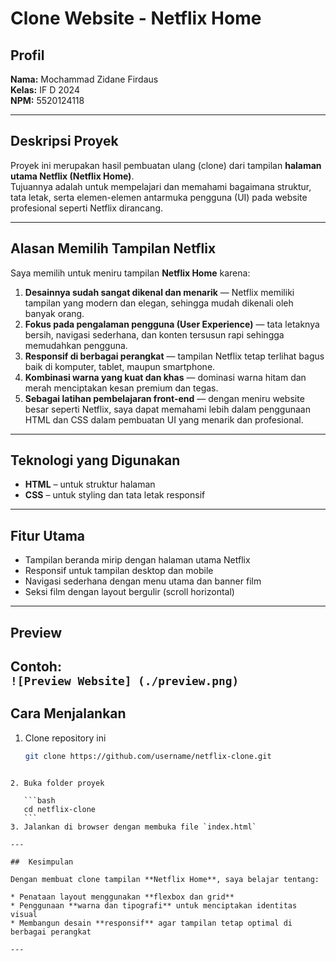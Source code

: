 #  Clone Website - Netflix Home

##  Profil
**Nama:** Mochammad Zidane Firdaus  
**Kelas:** IF D 2024  
**NPM:** 5520124118  

---

##  Deskripsi Proyek
Proyek ini merupakan hasil pembuatan ulang (clone) dari tampilan **halaman utama Netflix (Netflix Home)**.  
Tujuannya adalah untuk mempelajari dan memahami bagaimana struktur, tata letak, serta elemen-elemen antarmuka pengguna (UI) pada website profesional seperti Netflix dirancang.

---

##  Alasan Memilih Tampilan Netflix
Saya memilih untuk meniru tampilan **Netflix Home** karena:

1. **Desainnya sudah sangat dikenal dan menarik** — Netflix memiliki tampilan yang modern dan elegan, sehingga mudah dikenali oleh banyak orang.
2. **Fokus pada pengalaman pengguna (User Experience)** — tata letaknya bersih, navigasi sederhana, dan konten tersusun rapi sehingga memudahkan pengguna.
3. **Responsif di berbagai perangkat** — tampilan Netflix tetap terlihat bagus baik di komputer, tablet, maupun smartphone.
4. **Kombinasi warna yang kuat dan khas** — dominasi warna hitam dan merah menciptakan kesan premium dan tegas.
5. **Sebagai latihan pembelajaran front-end** — dengan meniru website besar seperti Netflix, saya dapat memahami lebih dalam penggunaan HTML dan CSS dalam pembuatan UI yang menarik dan profesional.

---

##  Teknologi yang Digunakan
- **HTML** – untuk struktur halaman  
- **CSS** – untuk styling dan tata letak responsif  
---

##  Fitur Utama
- Tampilan beranda mirip dengan halaman utama Netflix  
- Responsif untuk tampilan desktop dan mobile  
- Navigasi sederhana dengan menu utama dan banner film  
- Seksi film dengan layout bergulir (scroll horizontal)  

---

##  Preview
Contoh:  
`![Preview Website] (./preview.png)`
---

##  Cara Menjalankan
1. Clone repository ini  
   ```bash
   git clone https://github.com/username/netflix-clone.git
````

2. Buka folder proyek

   ```bash
   cd netflix-clone
   ```
3. Jalankan di browser dengan membuka file `index.html`

---

##  Kesimpulan

Dengan membuat clone tampilan **Netflix Home**, saya belajar tentang:

* Penataan layout menggunakan **flexbox dan grid**
* Penggunaan **warna dan tipografi** untuk menciptakan identitas visual
* Membangun desain **responsif** agar tampilan tetap optimal di berbagai perangkat

---


